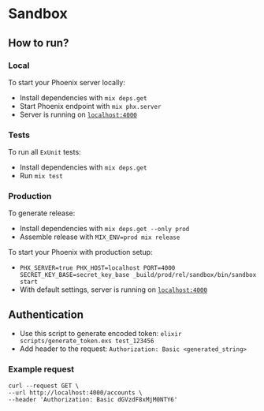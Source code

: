 # Sandbox

## How to run?

### Local
To start your Phoenix server locally:
  * Install dependencies with `mix deps.get`
  * Start Phoenix endpoint with `mix phx.server`
  * Server is running on [`localhost:4000`](http://localhost:4000)

### Tests
To run all `ExUnit` tests:
   * Install dependencies with `mix deps.get`
   * Run `mix test`

### Production
To generate release:
  * Install dependencies with `mix deps.get --only prod`
  * Assemble release with `MIX_ENV=prod mix release`

To start your Phoenix with production setup:
  * `PHX_SERVER=true PHX_HOST=localhost PORT=4000 SECRET_KEY_BASE=secret_key_base _build/prod/rel/sandbox/bin/sandbox start`
  * With default settings, server is running on [`localhost:4000`](http://localhost:4000)

## Authentication
* Use this script to generate encoded token: `elixir scripts/generate_token.exs test_123456`
* Add header to the request: `Authorization: Basic <generated_string>`

### Example request
```shell
curl --request GET \
--url http://localhost:4000/accounts \
--header 'Authorization: Basic dGVzdF8xMjM0NTY6'
```
